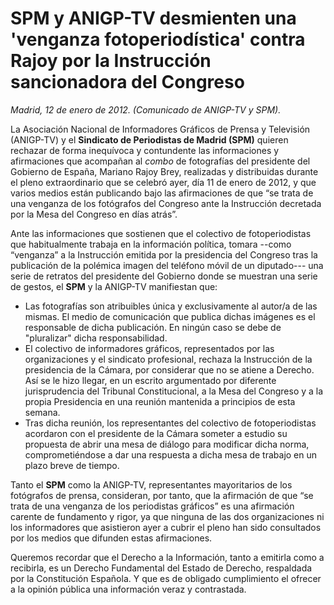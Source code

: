 # SPM y ANIGP-TV desmienten una 'venganza fotoperiodística' contra Rajoy por la Instrucción sancionadora del Congreso

*Madrid, 12 de enero de 2012. (Comunicado de ANIGP-TV y SPM).*

La Asociación Nacional de Informadores Gráficos de Prensa y Televisión (ANIGP-TV) y el **Sindicato de Periodistas de Madrid (SPM)** quieren rechazar de forma inequívoca y contundente las informaciones y afirmaciones que acompañan al *combo* de fotografías del presidente del Gobierno de España, Mariano Rajoy Brey, realizadas y distribuidas durante el pleno extraordinario que se celebró ayer, día 11 de enero de 2012, y que varios medios están publicando bajo las afirmaciones de que “se trata de una venganza de los fotógrafos del Congreso ante la Instrucción decretada por la Mesa del Congreso en días atrás”.

Ante las informaciones que sostienen que el colectivo de fotoperiodistas que habitualmente trabaja en la información política, tomara --como “venganza” a la Instrucción emitida por la presidencia del Congreso tras la publicación de la polémica imagen del teléfono móvil de un diputado--- una serie de retratos del presidente del Gobierno donde se muestran una serie de gestos, el **SPM** y la ANIGP-TV manifiestan que:

- Las fotografías son atribuibles única y exclusivamente al autor/a de las mismas. El medio de comunicación que publica dichas imágenes es el responsable de dicha publicación. En ningún caso se debe de "pluralizar" dicha responsabilidad.
- El colectivo de informadores gráficos, representados por las organizaciones y el sindicato profesional, rechaza la Instrucción de la presidencia de la Cámara, por considerar que no se atiene a Derecho. Así se le hizo llegar, en un escrito argumentado por diferente jurisprudencia del Tribunal Constitucional, a la Mesa del Congreso y a la propia Presidencia en una reunión mantenida a principios de esta semana.
- Tras dicha reunión, los representantes del colectivo de fotoperiodistas acordaron con el presidente de la Cámara someter a estudio su propuesta de abrir una mesa de diálogo para modificar dicha norma, comprometiéndose a dar una respuesta a dicha mesa de trabajo en un plazo breve de tiempo.

Tanto el **SPM** como la ANIGP-TV, representantes mayoritarios de los fotógrafos de prensa, consideran, por tanto, que la afirmación de que “se trata de una venganza de los periodistas gráficos” es una afirmación carente de fundamento y rigor, ya que ninguna de las dos organizaciones ni los informadores que asistieron ayer a cubrir el pleno han sido consultados por los medios que difunden estas afirmaciones.

Queremos recordar que el Derecho a la Información, tanto a emitirla como a recibirla, es un Derecho Fundamental del Estado de Derecho, respaldada por la Constitución Española. Y que es de obligado cumplimiento el ofrecer a la opinión pública una información veraz y contrastada.

